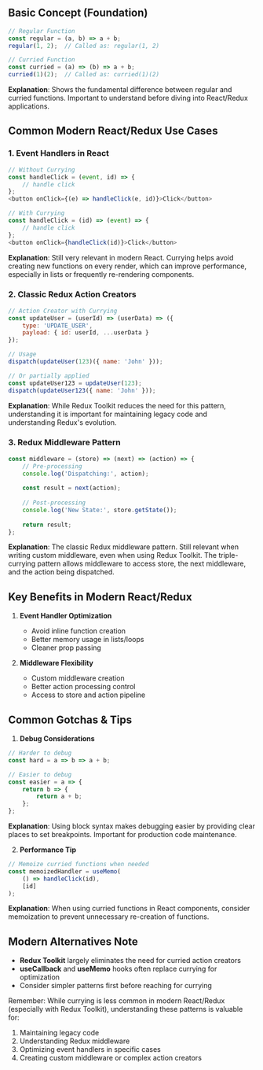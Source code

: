 ## Basic Concept (Foundation)
```javascript
// Regular Function
const regular = (a, b) => a + b;
regular(1, 2);  // Called as: regular(1, 2)

// Curried Function
const curried = (a) => (b) => a + b;
curried(1)(2);  // Called as: curried(1)(2)
```
**Explanation**: Shows the fundamental difference between regular and curried functions. Important to understand before diving into React/Redux applications.

## Common Modern React/Redux Use Cases

### 1. Event Handlers in React
```javascript
// Without Currying
const handleClick = (event, id) => {
    // handle click
};
<button onClick={(e) => handleClick(e, id)}>Click</button>

// With Currying
const handleClick = (id) => (event) => {
    // handle click
};
<button onClick={handleClick(id)}>Click</button>
```
**Explanation**: Still very relevant in modern React. Currying helps avoid creating new functions on every render, which can improve performance, especially in lists or frequently re-rendering components.

### 2. Classic Redux Action Creators 
```javascript
// Action Creator with Currying
const updateUser = (userId) => (userData) => ({
    type: 'UPDATE_USER',
    payload: { id: userId, ...userData }
});

// Usage
dispatch(updateUser(123)({ name: 'John' }));

// Or partially applied
const updateUser123 = updateUser(123);
dispatch(updateUser123({ name: 'John' }));
```
**Explanation**: While Redux Toolkit reduces the need for this pattern, understanding it is important for maintaining legacy code and understanding Redux's evolution.

### 3. Redux Middleware Pattern
```javascript
const middleware = (store) => (next) => (action) => {
    // Pre-processing
    console.log('Dispatching:', action);
    
    const result = next(action);
    
    // Post-processing
    console.log('New State:', store.getState());
    
    return result;
};
```
**Explanation**: The classic Redux middleware pattern. Still relevant when writing custom middleware, even when using Redux Toolkit. The triple-currying pattern allows middleware to access store, the next middleware, and the action being dispatched.

## Key Benefits in Modern React/Redux

1. **Event Handler Optimization**
   - Avoid inline function creation
   - Better memory usage in lists/loops
   - Cleaner prop passing

2. **Middleware Flexibility**
   - Custom middleware creation
   - Better action processing control
   - Access to store and action pipeline

## Common Gotchas & Tips

1. **Debug Considerations**
```javascript
// Harder to debug
const hard = a => b => a + b;

// Easier to debug
const easier = a => {
    return b => {
        return a + b;
    };
};
```
**Explanation**: Using block syntax makes debugging easier by providing clear places to set breakpoints. Important for production code maintenance.

2. **Performance Tip**
```javascript
// Memoize curried functions when needed
const memoizedHandler = useMemo(
    () => handleClick(id),
    [id]
);
```
**Explanation**: When using curried functions in React components, consider memoization to prevent unnecessary re-creation of functions.

## Modern Alternatives Note

- **Redux Toolkit** largely eliminates the need for curried action creators
- **useCallback** and **useMemo** hooks often replace currying for optimization
- Consider simpler patterns first before reaching for currying

Remember: While currying is less common in modern React/Redux (especially with Redux Toolkit), understanding these patterns is valuable for:
1. Maintaining legacy code
2. Understanding Redux middleware
3. Optimizing event handlers in specific cases
4. Creating custom middleware or complex action creators